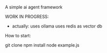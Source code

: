
A simple ai agent framework

WORK IN PROGRESS:

- actually:
uses ollama
uses redis as vector db


How to start:

git clone 
npm install
node example.js